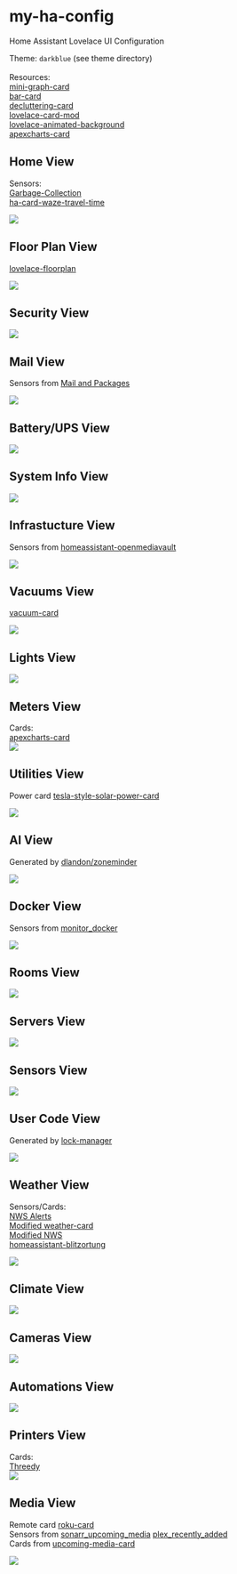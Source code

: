 # my-ha-config

Home Assistant Lovelace UI Configuration

Theme: `darkblue` (see theme directory)<br/>
<br/>
Resources:<br/>
[mini-graph-card](https://github.com/kalkih/mini-graph-card)<br/>
[bar-card](https://github.com/custom-cards/bar-card)<br/>
[decluttering-card](https://github.com/custom-cards/decluttering-card)<br/>
[lovelace-card-mod](https://github.com/thomasloven/lovelace-card-mod)<br/>
[lovelace-animated-background](https://github.com/Villhellm/lovelace-animated-background)<br/>
[apexcharts-card](https://github.com/RomRider/apexcharts-card)<br/>

## Home View

Sensors:<br/>
[Garbage-Collection](https://github.com/bruxy70/Garbage-Collection)<br/>
[ha-card-waze-travel-time](https://github.com/r-renato/ha-card-waze-travel-time)<br/>

<img src="https://github.com/firstof9/my-ha-config/raw/master/images/home-screen.png">

## Floor Plan View

[lovelace-floorplan](https://github.com/pkozul/lovelace-floorplan)

<img src="https://github.com/firstof9/my-ha-config/raw/master/images/floor-plan.gif">

## Security View

<img src="https://github.com/firstof9/my-ha-config/raw/master/images/security-tab.png">

## Mail View

Sensors from [Mail and Packages](https://github.com/moralmunky/Home-Assistant-Mail-And-Packages/)

<img src="https://github.com/firstof9/my-ha-config/raw/master/images/mail-tab.png">

## Battery/UPS View

<img src="https://github.com/firstof9/my-ha-config/raw/master/images/battery-tab.png">

## System Info View

<img src="https://github.com/firstof9/my-ha-config/raw/master/images/system-info-tab.png">

## Infrastucture View

Sensors from [homeassistant-openmediavault](https://github.com/tomaae/homeassistant-openmediavault)

<img src="https://github.com/firstof9/my-ha-config/raw/master/images/infrasturcture-tab.gif">

## Vacuums View

[vacuum-card](https://github.com/denysdovhan/vacuum-card)<br/>

<img src="https://github.com/firstof9/my-ha-config/raw/master/images/vacuum-tab.gif">

## Lights View

<img src="https://github.com/firstof9/my-ha-config/raw/master/images/lights-tab.png">

## Meters View
Cards:<br/>
[apexcharts-card](https://github.com/RomRider/apexcharts-card)<br/>
<img src="https://github.com/firstof9/my-ha-config/raw/master/images/meters-tab.png">

## Utilities View

Power card [tesla-style-solar-power-card](https://github.com/reptilex/tesla-style-solar-power-card)

<img src="https://github.com/firstof9/my-ha-config/raw/master/images/utilities-tab.gif">

## AI View

Generated by [dlandon/zoneminder](https://hub.docker.com/r/dlandon/zoneminder)

<img src="https://github.com/firstof9/my-ha-config/raw/master/images/AI-tab.png">

## Docker View

Sensors from [monitor_docker](https://github.com/ualex73/monitor_docker)

<img src="https://github.com/firstof9/my-ha-config/raw/master/images/docker-tab.png">

## Rooms View

<img src="https://github.com/firstof9/my-ha-config/raw/master/images/rooms-tab.png">

## Servers View

<img src="https://github.com/firstof9/my-ha-config/raw/master/images/servers-tab.png">

## Sensors View

<img src="https://github.com/firstof9/my-ha-config/raw/master/images/sensors-tab.png">

## User Code View

Generated by [lock-manager](https://github.com/FutureTense/lock-manager/)

<img src="https://github.com/firstof9/my-ha-config/raw/master/images/usercode-tab.png">

## Weather View

Sensors/Cards:<br/>
[NWS Alerts](https://github.com/finity69x2/nws_alerts)<br/>
[Modified weather-card](https://github.com/firstof9/weather-card)<br/>
[Modified NWS](https://github.com/firstof9/ha-nws)<br/>
[homeassistant-blitzortung](https://github.com/mrk-its/homeassistant-blitzortung)<br/>

<img src="https://github.com/firstof9/my-ha-config/raw/master/images/weather-tab.gif">

## Climate View

<img src="https://github.com/firstof9/my-ha-config/raw/master/images/climate-tab.png">

## Cameras View

<img src="https://github.com/firstof9/my-ha-config/raw/master/images/cameras-tab.png">

## Automations View

<img src="https://github.com/firstof9/my-ha-config/raw/master/images/automations-tab.png">

## Printers View
Cards:<br/>
[Threedy](https://github.com/dangreco/threedy)<br/>
<img src="https://github.com/firstof9/my-ha-config/raw/master/images/printers-tab.gif">

## Media View

Remote card [roku-card](https://github.com/iantrich/roku-card)<br/>
Sensors from [sonarr_upcoming_media](https://github.com/custom-components/sensor.sonarr_upcoming_media) [plex_recently_added](https://github.com/custom-components/sensor.plex_recently_added)<br/>
Cards from [upcoming-media-card](https://github.com/custom-cards/upcoming-media-card)<br/>

<img src="https://github.com/firstof9/my-ha-config/raw/master/images/media-tab.png">

